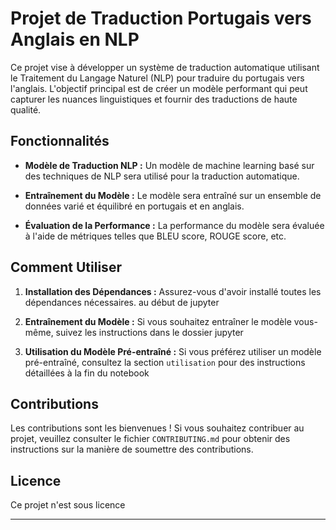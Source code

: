 # Projet de Traduction Portugais vers Anglais en NLP

Ce projet vise à développer un système de traduction automatique utilisant le Traitement du Langage Naturel (NLP) pour traduire du portugais vers l'anglais. L'objectif principal est de créer un modèle performant qui peut capturer les nuances linguistiques et fournir des traductions de haute qualité.

## Fonctionnalités

- **Modèle de Traduction NLP :** Un modèle de machine learning basé sur des techniques de NLP sera utilisé pour la traduction automatique.

- **Entraînement du Modèle :** Le modèle sera entraîné sur un ensemble de données varié et équilibré en portugais et en anglais.

- **Évaluation de la Performance :** La performance du modèle sera évaluée à l'aide de métriques telles que BLEU score, ROUGE score, etc.

## Comment Utiliser

1. **Installation des Dépendances :** Assurez-vous d'avoir installé toutes les dépendances nécessaires. au début de jupyter 

2. **Entraînement du Modèle :** Si vous souhaitez entraîner le modèle vous-même, suivez les instructions dans le dossier jupyter

3. **Utilisation du Modèle Pré-entraîné :** Si vous préférez utiliser un modèle pré-entraîné, consultez la section `utilisation` pour des instructions détaillées à la fin du notebook

## Contributions

Les contributions sont les bienvenues ! Si vous souhaitez contribuer au projet, veuillez consulter le fichier `CONTRIBUTING.md` pour obtenir des instructions sur la manière de soumettre des contributions.

## Licence

Ce projet n'est sous licence

---

